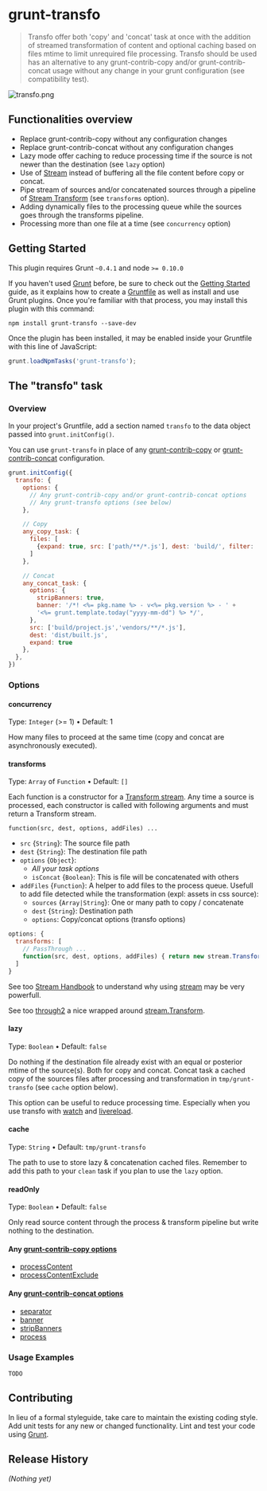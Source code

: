 # grunt-transfo

> Transfo offer both 'copy' and 'concat' task at once with the addition of streamed transformation of content and optional caching based on files mtime to limit unrequired file processing. Transfo should be used has an alternative to any grunt-contrib-copy and/or grunt-contrib-concat usage without any change in your grunt configuration (see compatibility test).

![transfo.png](https://raw.github.com/nopnop/grunt-transfo/master/transfo.png)

## Functionalities overview

  - Replace grunt-contrib-copy without any configuration changes
  - Replace grunt-contrib-concat without any configuration changes
  - Lazy mode offer caching to reduce processing time if the source is not newer than the destination (see `lazy` option)
  - Use of [Stream](http://nodejs.org/api/stream.html) instead of buffering all the file content before copy or concat.
  - Pipe stream of sources and/or concatenated sources through a pipeline of [Stream Transform](http://nodejs.org/api/stream.html#stream_class_stream_transform) (see `transforms` option).
  - Adding dynamically files to the processing queue while the sources goes through the transforms pipeline.
  - Processing  more than one file at a time (see `concurrency` option)

## Getting Started
This plugin requires Grunt `~0.4.1` and node `>= 0.10.0`

If you haven't used [Grunt](http://gruntjs.com/) before, be sure to check out the [Getting Started](http://gruntjs.com/getting-started) guide, as it explains how to create a [Gruntfile](http://gruntjs.com/sample-gruntfile) as well as install and use Grunt plugins. Once you're familiar with that process, you may install this plugin with this command:

```shell
npm install grunt-transfo --save-dev
```

Once the plugin has been installed, it may be enabled inside your Gruntfile with this line of JavaScript:

```js
grunt.loadNpmTasks('grunt-transfo');
```

## The "transfo" task

### Overview
In your project's Gruntfile, add a section named `transfo` to the data object passed into `grunt.initConfig()`.

You can use `grunt-transfo` in place of any [grunt-contrib-copy](https://github.com/gruntjs/grunt-contrib-copy) or  [grunt-contrib-concat](https://github.com/gruntjs/grunt-contrib-concat) configuration.

```js
grunt.initConfig({
  transfo: {
    options: {
      // Any grunt-contrib-copy and/or grunt-contrib-concat options
      // Any grunt-transfo options (see below)
    },

    // Copy
    any_copy_task: {
      files: [
        {expand: true, src: ['path/**/*.js'], dest: 'build/', filter: 'isFile'}
      ]
    },

    // Concat
    any_concat_task: {
      options: {
        stripBanners: true,
        banner: '/*! <%= pkg.name %> - v<%= pkg.version %> - ' +
        '<%= grunt.template.today("yyyy-mm-dd") %> */',
      },
      src: ['build/project.js','vendors/**/*.js'],
      dest: 'dist/built.js',
      expand: true
    },
  },
})
```

### Options

#### concurrency

Type: `Integer` (>= 1) • Default: 1

How many files to proceed at the same time (copy and concat are asynchronously executed).

#### transforms

Type: `Array` of `Function` • Default: `[]`

Each function is a constructor for a [Transform stream](http://nodejs.org/api/stream.html#stream_class_stream_transform). Any time a source is processed, each constructor is called with following arguments and must return a Transform stream.

`function(src, dest, options, addFiles) ... `

  - `src` {`String`}: The source file path
  - `dest` {`String`}: The destination file path
  - `options` {`Object`}:
    - *All your task options*
    - `isConcat` {`Boolean`}: This is file will be concatenated with others
  - `addFiles` {`Function`}: A helper to add files to the process queue. Usefull to add file detected while the transformation (expl: assets in css source):
    - `sources` {`Array|String`}: One or many path to copy / concatenate
    - `dest` {`String`}: Destination path
    - `options`: Copy/concat options (transfo options)

```js
options: {
  transforms: [
    // PassThrough ...
    function(src, dest, options, addFiles) { return new stream.Transform(); }
  ]
}
```

See too [Stream Handbook](https://github.com/substack/stream-handbook) to understand why using [stream](http://nodejs.org/api/stream.html) may be very powerfull.

See too [through2](https://github.com/rvagg/through2) a nice wrapped around [stream.Transform](http://nodejs.org/api/stream.html#stream_class_stream_transform).

####  lazy

Type: `Boolean` • Default: `false`

Do nothing if the destination file already exist with an equal or posterior mtime of the source(s). Both for copy and concat. Concat task a cached copy of the sources files after processing and transformation in `tmp/grunt-transfo` (see `cache` option below).

This option can be useful to reduce processing time. Especially when you use transfo with [watch](https://github.com/gruntjs/grunt-contrib-watch) and [livereload](https://github.com/gruntjs/grunt-contrib-watch#optionslivereload).

#### cache

Type: `String` • Default: `tmp/grunt-transfo`

The path to use to store lazy & concatenation cached files. Remember to add this path to your `clean` task if you plan to use the `lazy` option.

#### readOnly

Type: `Boolean` • Default: `false`

Only read source content through the process & transform pipeline but write nothing to the destination.

#### Any [grunt-contrib-copy options](https://github.com/gruntjs/grunt-contrib-copy#options)

  - [processContent](https://github.com/gruntjs/grunt-contrib-copy#processcontent)
  - [processContentExclude](https://github.com/gruntjs/grunt-contrib-copy#processcontentexclude)

#### Any [grunt-contrib-concat options](https://github.com/gruntjs/grunt-contrib-concat#options)

  - [separator](https://github.com/gruntjs/grunt-contrib-concat#separator)
  - [banner](https://github.com/gruntjs/grunt-contrib-concat#banner)
  - [stripBanners](https://github.com/gruntjs/grunt-contrib-concat#stripbanners)
  - [process](https://github.com/gruntjs/grunt-contrib-concat#process)

### Usage Examples

    TODO

## Contributing
In lieu of a formal styleguide, take care to maintain the existing coding style. Add unit tests for any new or changed functionality. Lint and test your code using [Grunt](http://gruntjs.com/).

## Release History
_(Nothing yet)_
